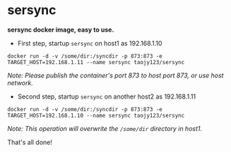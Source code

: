 # sersync

**sersync docker image, easy to use.**


- First step, startup `sersync` on host1 as 192.168.1.10
```
docker run -d -v /some/dir:/syncdir -p 873:873 -e TARGET_HOST=192.168.1.11 --name sersync taojy123/sersync
```
*Note: Please publish the container's port 873 to host port 873, or use host network.*


- Second step, startup `sersync` on another host2 as 192.168.1.11
```
docker run -d -v /some/dir:/syncdir -p 873:873 -e TARGET_HOST=192.168.1.10 --name sersync taojy123/sersync
```
*Note: This operation will overwrite the `/some/dir` directory in host1.*


That's all done!

